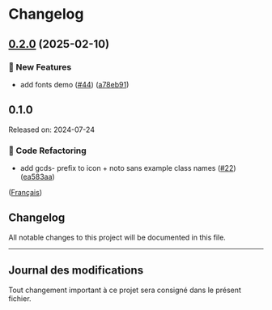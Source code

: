# Changelog

## [0.2.0](https://github.com/cds-snc/gcds-fonts/compare/gcds-fonts-v0.1.0...gcds-fonts-v0.2.0) (2025-02-10)


### :rocket: New Features

* add fonts demo ([#44](https://github.com/cds-snc/gcds-fonts/issues/44)) ([a78eb91](https://github.com/cds-snc/gcds-fonts/commit/a78eb91f8795bbb69f6c1aad66d612b7e0f99f54))



## 0.1.0

Released on: 2024-07-24

### :arrows_counterclockwise: Code Refactoring

- add gcds- prefix to icon + noto sans example class names ([#22](https://github.com/cds-snc/gcds-fonts/issues/22)) ([ea583aa](https://github.com/cds-snc/gcds-fonts/commit/ea583aa54d622774f810bc5df807927caf331034))

([Français](#journal-des-modifications))

## Changelog

All notable changes to this project will be documented in this file.

---

## Journal des modifications

Tout changement important à ce projet sera consigné dans le présent fichier.
